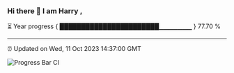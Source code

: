 ### Hi there 👋 I am Harry , 

⏳ Year progress { ███████████████████████▁▁▁▁▁▁▁ } 77.70 %

---

⏰ Updated on Wed, 11 Oct 2023 14:37:00 GMT

![Progress Bar CI](https://github.com/duykhang68/duykhang68/workflows/Progress%20Bar%20CI/badge.svg)

